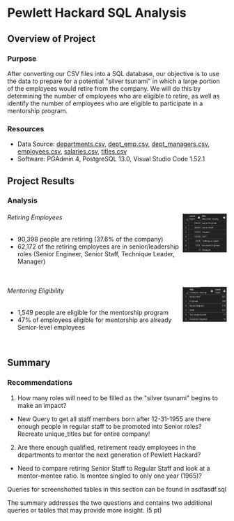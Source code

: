 # Pewlett Hackard SQL Analysis

## Overview of Project

### Purpose

After converting our CSV files into a SQL database, our objective is to use the data to prepare for a potential "silver tsunami" in which a large portion of the employees would retire from the company. We will do this by determining the number of employees who are eligible to retire, as well as identify the number of employees who are eligible to participate in a mentorship program.

### Resources

- Data Source: [departments.csv](Data/departments.csv), [dept_emp.csv](Data/dept_emp.csv), [dept_managers.csv](Data/dept_managers.csv), [employees.csv](Data/employees.csv), [salaries.csv](Data/salaries.csv), [titles.csv](Data/salaries.csv)
- Software: PGAdmin 4, PostgreSQL 13.0, Visual Studio Code 1.52.1

## Project Results

### Analysis

###### Retiring Employees <img src='/Resources/unique_titles.png' width = 20% align="right" >


- 90,398 people are retiring (37.6% of the company)
- 62,172 of the retiring employees are in senior/leadership roles (Senior Engineer, Senior Staff, Technique Leader, Manager)

<br/>

###### Mentoring Eligibility <img src='/Resources/mentoring_eligibilty_groupby_titles.png' width = 20% align="right" >

- 1,549 people are eligible for the mentorship program 
- 47% of employees eligible for mentorship are already Senior-level employees  
<br/>

## Summary

### Recommendations

1. How many roles will need to be filled as the "silver tsunami" begins to make an impact?
  - New Query to get all staff members born after 12-31-1955 are there enough people in regular staff to be promoted into Senior roles? Recreate unique_titles but for entire company!
2. Are there enough qualified, retirement ready employees in the departments to mentor the next generation of Pewlett Hackard?
  - Need to compare retiring Senior Staff to Regular Staff and look at a mentor-mentee ratio. Is mentee singled to only one year (1965)?

Queries for screenshotted tables in this section can be found in asdfasdf.sql

The summary addresses the two questions and contains two additional queries or tables that may provide more insight. (5 pt)